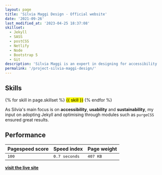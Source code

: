 ```yaml
---
layout: page
title: 'Silvia Maggi Design - Official website'
date: '2021-09-26'
last_modified_at: '2023-04-25 18:37:08'
skillset:
  - Jekyll
  - SASS
  - postCSS
  - Netlify
  - Node
  - Bootstrap 5
  - Git
description: 'Silvia Maggi is an expert in designing for accessibility and usability. Curator of the inspiration series and newsletter ‘Design, Digested’.'
permalink: '/project-silvia-maggi-design/'
---
```

<div class="warning">
  <h2>Skills</h2>
  {% for skill in page.skillset %}
  <mark>{{ skill }}</mark>
  {% endfor %}
</div>

As Silvia's main focus is on **accessibility**, **usability** and **sustainability**, my input on adopting Jekyll and optimising through modules such as `purgeCSS` ensured great results.

## Performance

<table>
  <thead>
    <tr>
      <th scope="col">Pagespeed score</th>
      <th scope="col">Speed index</th>
      <th scope="col">Page weight</th>
    </tr>
  </thead>
  <tbody>
    <tr>
      <td><kbd>100</kbd></td>
      <td><kbd>0.7 seconds</kbd></td>
      <td><kbd>407 KB</kbd></td>
    </tr>
  </tbody>
</table>

<a class="button big" href="https://silviamaggidesign.com/"><strong>visit the live site</strong></a>